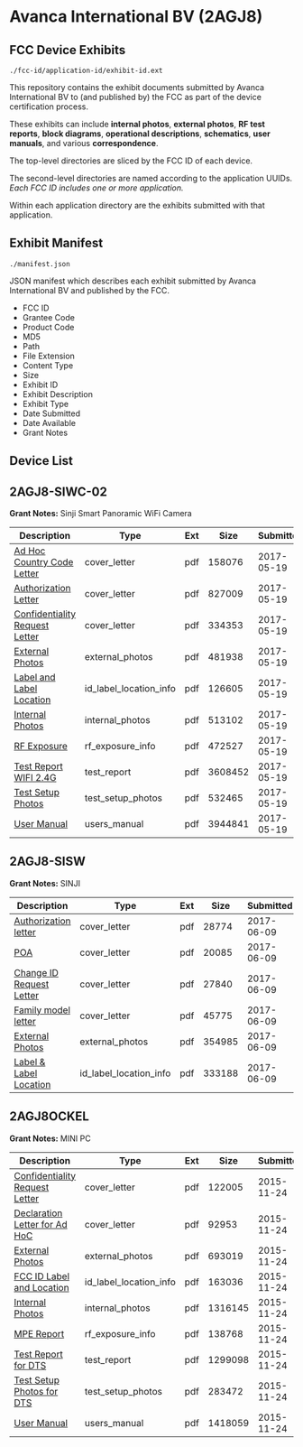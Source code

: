 # Avanca International BV (2AGJ8)
## FCC Device Exhibits

```
./fcc-id/application-id/exhibit-id.ext
```

This repository contains the exhibit documents submitted by Avanca International BV to (and published by) the FCC as part of the device certification process.

These exhibits can include **internal photos**, **external photos**, **RF test reports**, **block diagrams**, **operational descriptions**, **schematics**, **user manuals**, and various **correspondence**.

The top-level directories are sliced by the FCC ID of each device.

The second-level directories are named according to the application UUIDs. *Each FCC ID includes one or more application.*

Within each application directory are the exhibits submitted with that application. 

## Exhibit Manifest

```
./manifest.json
```

JSON manifest which describes each exhibit submitted by Avanca International BV and published by the FCC.

- FCC ID
- Grantee Code
- Product Code
- MD5
- Path
- File Extension
- Content Type
- Size
- Exhibit ID
- Exhibit Description
- Exhibit Type
- Date Submitted
- Date Available
- Grant Notes

## Device List
## 2AGJ8-SIWC-02
**Grant Notes:** Sinji Smart Panoramic WiFi Camera

| Description | Type | Ext | Size | Submitted | Available |
| ----------- | ---- | --- | ---- | --------- | --------- |
| [Ad Hoc Country Code Letter](2AGJ8-SIWC-02/c749912995a42ef9f3a1e7a0dc144b8e/3397872.pdf) | cover_letter | pdf | 158076 | 2017-05-19 | 2017-05-19 |
| [Authorization Letter](2AGJ8-SIWC-02/c749912995a42ef9f3a1e7a0dc144b8e/3397874.pdf) | cover_letter | pdf | 827009 | 2017-05-19 | 2017-05-19 |
| [Confidentiality Request Letter](2AGJ8-SIWC-02/c749912995a42ef9f3a1e7a0dc144b8e/3397875.pdf) | cover_letter | pdf | 334353 | 2017-05-19 | 2017-05-19 |
| [External Photos](2AGJ8-SIWC-02/c749912995a42ef9f3a1e7a0dc144b8e/3397873.pdf) | external_photos | pdf | 481938 | 2017-05-19 | 2017-05-19 |
| [Label and Label Location](2AGJ8-SIWC-02/c749912995a42ef9f3a1e7a0dc144b8e/3397877.pdf) | id_label_location_info | pdf | 126605 | 2017-05-19 | 2017-05-19 |
| [Internal Photos](2AGJ8-SIWC-02/c749912995a42ef9f3a1e7a0dc144b8e/3397876.pdf) | internal_photos | pdf | 513102 | 2017-05-19 | 2017-05-19 |
| [RF Exposure](2AGJ8-SIWC-02/c749912995a42ef9f3a1e7a0dc144b8e/3397878.pdf) | rf_exposure_info | pdf | 472527 | 2017-05-19 | 2017-05-19 |
| [Test Report WIFI 2.4G](2AGJ8-SIWC-02/c749912995a42ef9f3a1e7a0dc144b8e/3397879.pdf) | test_report | pdf | 3608452 | 2017-05-19 | 2017-05-19 |
| [Test Setup Photos](2AGJ8-SIWC-02/c749912995a42ef9f3a1e7a0dc144b8e/3397880.pdf) | test_setup_photos | pdf | 532465 | 2017-05-19 | 2017-05-19 |
| [User Manual](2AGJ8-SIWC-02/c749912995a42ef9f3a1e7a0dc144b8e/3397881.pdf) | users_manual | pdf | 3944841 | 2017-05-19 | 2017-05-19 |
## 2AGJ8-SISW
**Grant Notes:** SINJI

| Description | Type | Ext | Size | Submitted | Available |
| ----------- | ---- | --- | ---- | --------- | --------- |
| [Authorization letter](2AGJ8-SISW/73599226e3bbfcf148a0cce33006a5bb/3419654.pdf) | cover_letter | pdf | 28774 | 2017-06-09 | 2017-06-09 |
| [POA](2AGJ8-SISW/73599226e3bbfcf148a0cce33006a5bb/3419655.pdf) | cover_letter | pdf | 20085 | 2017-06-09 | 2017-06-09 |
| [Change ID Request Letter](2AGJ8-SISW/73599226e3bbfcf148a0cce33006a5bb/3419657.pdf) | cover_letter | pdf | 27840 | 2017-06-09 | 2017-06-09 |
| [Family model letter](2AGJ8-SISW/73599226e3bbfcf148a0cce33006a5bb/3419658.pdf) | cover_letter | pdf | 45775 | 2017-06-09 | 2017-06-09 |
| [External Photos](2AGJ8-SISW/73599226e3bbfcf148a0cce33006a5bb/3419660.pdf) | external_photos | pdf | 354985 | 2017-06-09 | 2017-06-09 |
| [Label & Label Location](2AGJ8-SISW/73599226e3bbfcf148a0cce33006a5bb/3419664.pdf) | id_label_location_info | pdf | 333188 | 2017-06-09 | 2017-06-09 |
## 2AGJ8OCKEL
**Grant Notes:** MINI PC

| Description | Type | Ext | Size | Submitted | Available |
| ----------- | ---- | --- | ---- | --------- | --------- |
| [Confidentiality Request Letter](2AGJ8OCKEL/0646f55eaf5654318e3513d01108f584/2821118.pdf) | cover_letter | pdf | 122005 | 2015-11-24 | 2015-11-24 |
| [Declaration Letter for Ad HoC](2AGJ8OCKEL/0646f55eaf5654318e3513d01108f584/2821119.pdf) | cover_letter | pdf | 92953 | 2015-11-24 | 2015-11-24 |
| [External Photos](2AGJ8OCKEL/0646f55eaf5654318e3513d01108f584/2821120.pdf) | external_photos | pdf | 693019 | 2015-11-24 | 2015-11-24 |
| [FCC ID Label and Location](2AGJ8OCKEL/0646f55eaf5654318e3513d01108f584/2821122.pdf) | id_label_location_info | pdf | 163036 | 2015-11-24 | 2015-11-24 |
| [Internal Photos](2AGJ8OCKEL/0646f55eaf5654318e3513d01108f584/2821121.pdf) | internal_photos | pdf | 1316145 | 2015-11-24 | 2015-11-24 |
| [MPE Report](2AGJ8OCKEL/0646f55eaf5654318e3513d01108f584/2821125.pdf) | rf_exposure_info | pdf | 138768 | 2015-11-24 | 2015-11-24 |
| [Test Report for DTS](2AGJ8OCKEL/0646f55eaf5654318e3513d01108f584/2821123.pdf) | test_report | pdf | 1299098 | 2015-11-24 | 2015-11-24 |
| [Test Setup Photos for DTS](2AGJ8OCKEL/0646f55eaf5654318e3513d01108f584/2821124.pdf) | test_setup_photos | pdf | 283472 | 2015-11-24 | 2015-11-24 |
| [User Manual](2AGJ8OCKEL/0646f55eaf5654318e3513d01108f584/2821126.pdf) | users_manual | pdf | 1418059 | 2015-11-24 | 2015-11-24 |
